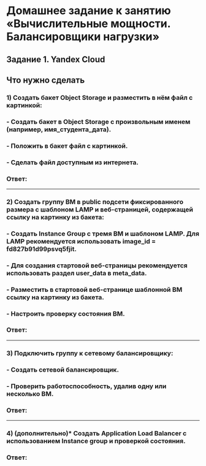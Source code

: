 # Домашнее задание к занятию «Вычислительные мощности. Балансировщики нагрузки»


## Задание 1. Yandex Cloud

## Что нужно сделать

### 1) Создать бакет Object Storage и разместить в нём файл с картинкой:
### - Создать бакет в Object Storage с произвольным именем (например, имя_студента_дата).
### - Положить в бакет файл с картинкой.
### - Сделать файл доступным из интернета.

### Ответ:

---
### 2) Создать группу ВМ в public подсети фиксированного размера с шаблоном LAMP и веб-страницей, содержащей ссылку на картинку из бакета:
### - Создать Instance Group с тремя ВМ и шаблоном LAMP. Для LAMP рекомендуется использовать image_id = fd827b91d99psvq5fjit.
### - Для создания стартовой веб-страницы рекомендуется использовать раздел user_data в meta_data.
### - Разместить в стартовой веб-странице шаблонной ВМ ссылку на картинку из бакета.
### - Настроить проверку состояния ВМ.

### Ответ:

---
### 3) Подключить группу к сетевому балансировщику:
### - Создать сетевой балансировщик.
### - Проверить работоспособность, удалив одну или несколько ВМ.

### Ответ:

---
### 4) (дополнительно)* Создать Application Load Balancer с использованием Instance group и проверкой состояния.

### Ответ: 
